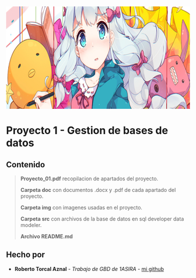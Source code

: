 <p align="center">
  <img src="img/title.png" alt="Imagen encabezado" height="280">
</p>

# Proyecto 1 - Gestion de bases de datos
## Contenido

>  **Proyecto_01.pdf** recopilacion de apartados del proyecto.
>  
>  **Carpeta doc** con documentos .docx y .pdf de cada apartado del proyecto.
>  
>  **Carpeta img** con imagenes usadas en el proyecto.
>  
>  **Carpeta src** con archivos de la base de datos en sql developer data modeler.
>  
>  **Archivo README.md**

## Hecho por

* **Roberto Torcal Aznal** - *Trabajo de GBD de 1ASIRA* - [mi github](https://github.com/torcalaznalroberto)
